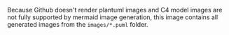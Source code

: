 Because Github doesn't render plantuml images and C4 model images are not fully supported by mermaid image generation, this image contains all generated images from the `images/*.puml` folder.

